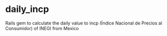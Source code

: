 # daily_incp
Rails gem to calculate the daily value to incp (Índice Nacional de Precios al Consumidor) of INEGI from Mexico
